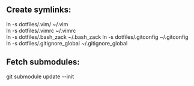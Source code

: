 ## Create symlinks:

ln -s dotfiles/.vim/ ~/.vim    
ln -s dotfiles/.vimrc ~/.vimrc    
ln -s dotfiles/.bash_zack ~/.bash_zack
ln -s dotfiles/.gitconfig ~/.gitconfig    
ln -s dotfiles/.gitignore_global ~/.gitignore_global

## Fetch submodules:

git submodule update --init
